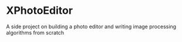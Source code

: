 # XPhotoEditor
A side project on building a photo editor and writing image processing algorithms from scratch
